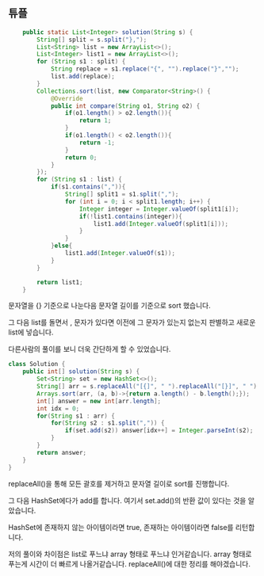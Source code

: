 ## 튜플

```java
    public static List<Integer> solution(String s) {
        String[] split = s.split("},");
        List<String> list = new ArrayList<>();
        List<Integer> list1 = new ArrayList<>();
        for (String s1 : split) {
            String replace = s1.replace("{", "").replace("}","");
            list.add(replace);
        }
        Collections.sort(list, new Comparator<String>() {
            @Override
            public int compare(String o1, String o2) {
                if(o1.length() > o2.length()){
                    return 1;
                }
                if(o1.length() < o2.length()){
                    return -1;
                }
                return 0;
            }
        });
        for (String s1 : list) {
            if(s1.contains(",")){
                String[] split1 = s1.split(",");
                for (int i = 0; i < split1.length; i++) {
                    Integer integer = Integer.valueOf(split1[i]);
                    if(!list1.contains(integer)){
                        list1.add(Integer.valueOf(split1[i]));
                    }
                }
            }else{
                list1.add(Integer.valueOf(s1));
            }
        }

        return list1;
    }
```

문자열을 {} 기준으로 나눈다음 문자열 길이를 기준으로 sort 했습니다. 

그 다음 list를 돌면서 , 문자가 있다면 이전에 그 문자가 있는지 없는지 판별하고 새로운 list에 넣습니다.

다른사람의 풀이를 보니 더욱 간단하게 할 수 있었습니다.

```java
class Solution {
    public int[] solution(String s) {
        Set<String> set = new HashSet<>();
        String[] arr = s.replaceAll("[{]", " ").replaceAll("[}]", " ").trim().split(" , ");
        Arrays.sort(arr, (a, b)->{return a.length() - b.length();});
        int[] answer = new int[arr.length];
        int idx = 0;
        for(String s1 : arr) {
            for(String s2 : s1.split(",")) {
                if(set.add(s2)) answer[idx++] = Integer.parseInt(s2);
            }
        }
        return answer;
    }
}
```

replaceAll()을 통해 모든 괄호를 제거하고 문자열 길이로 sort를 진행합니다. 

그 다음 HashSet에다가 add를 합니다. 여기서 set.add()의 반환 값이 있다는 것을 알았습니다.

HashSet에 존재하지 않는 아이템이라면 true, 존재하는 아이템이라면 false를 리턴합니다.



저의 풀이와 차이점은 list로 푸느냐 array 형태로 푸느냐 인거같습니다. array 형태로 푸는게 시간이 더 빠르게 나올거같습니다. replaceAll()에 대한 정리를 해야겠습니다.
